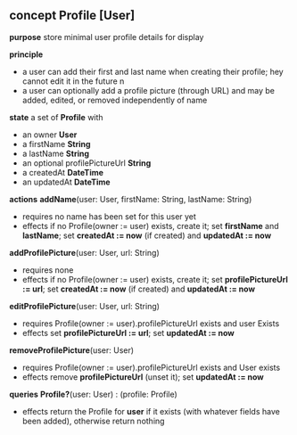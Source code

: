 ## concept **Profile** [User]

**purpose**
store minimal user profile details for display

**principle**
- a user can add their first and last name when creating their profile; hey cannot edit it in the future n
- a user can optionally add a profile picture (through URL) and may be added, edited, or removed independently of name

**state**
a set of **Profile** with
- an owner **User**
- a firstName **String**
- a lastName **String**
- an optional profilePictureUrl **String**
- a createdAt **DateTime**
- an updatedAt **DateTime**

**actions**
**addName**(user: User, firstName: String, lastName: String)
- requires no name has been set for this user yet
- effects if no Profile(owner := user) exists, create it; set **firstName** and **lastName**; set **createdAt := now** (if created) and **updatedAt := now**

**addProfilePicture**(user: User, url: String)
- requires none
- effects if no Profile(owner := user) exists, create it; set **profilePictureUrl := url**; set **createdAt := now** (if created) and **updatedAt := now**

**editProfilePicture**(user: User, url: String)
- requires Profile(owner := user).profilePictureUrl exists and user Exists
- effects set **profilePictureUrl := url**; set **updatedAt := now**

**removeProfilePicture**(user: User)
- requires Profile(owner := user).profilePictureUrl exists and User exists
- effects remove **profilePictureUrl** (unset it); set **updatedAt := now**

**queries**
**Profile?**(user: User) : (profile: Profile)
- effects return the Profile for **user** if it exists (with whatever fields have been added), otherwise return nothing
